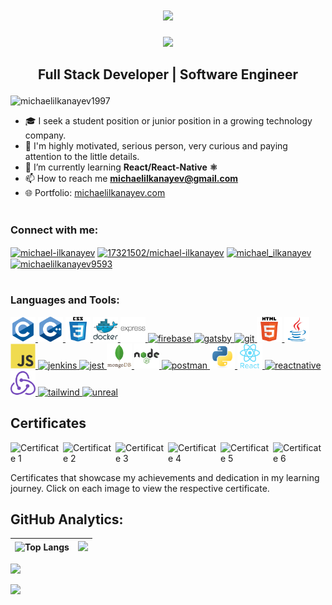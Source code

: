 
<h1 align="center">
 <img src="https://github.com/michaelilkanayev1997/michaelilkanayev1997/assets/93651794/25bfcc6f-7054-4944-b698-f502d929a31b" width="400"/>
</h1>
<div id="header" align="center">
  <img src="https://github.com/michaelilkanayev1997/michaelilkanayev1997/assets/93651794/627cda00-43a1-416a-8fd4-576fd22ef854" width="500"/>

</div>

##     <p align = "center"> Full Stack Developer | Software Engineer </p>
<p align="left"> <img src="https://komarev.com/ghpvc/?username=michaelilkanayev1997&label=Profile%20views&color=0e75b6&style=flat" alt="michaelilkanayev1997" /> </p>

- 🎓 I seek a student position or junior position in a growing technology company.
- 💪 I'm highly motivated, serious person, very curious and paying attention to the little details.
- 🌱 I’m currently learning **React/React-Native** **⚛️** 
- 📫 How to reach me **michaelilkanayev@gmail.com**
- 🌐 Portfolio: [michaelilkanayev.com](https://michaelilkanayev.com)

#
<h3 align="left">Connect with me:</h3>
<p align="left">
<a href="https://linkedin.com/in/michael-ilkanayev" target="blank"><img align="center" src="https://raw.githubusercontent.com/rahuldkjain/github-profile-readme-generator/master/src/images/icons/Social/linked-in-alt.svg" alt="michael-ilkanayev" height="30" width="40" /></a>
<a href="https://stackoverflow.com/users/17321502/michael-ilkanayev" target="blank"><img align="center" src="https://raw.githubusercontent.com/rahuldkjain/github-profile-readme-generator/master/src/images/icons/Social/stack-overflow.svg" alt="17321502/michael-ilkanayev" height="30" width="40" /></a>
<a href="https://instagram.com/michael_ilkanayev" target="blank"><img align="center" src="https://raw.githubusercontent.com/rahuldkjain/github-profile-readme-generator/master/src/images/icons/Social/instagram.svg" alt="michael_ilkanayev" height="30" width="40" /></a>
<a href="https://www.youtube.com/@michaelilkanayev9593" target="blank"><img align="center" src="https://raw.githubusercontent.com/rahuldkjain/github-profile-readme-generator/master/src/images/icons/Social/youtube.svg" alt="michaelilkanayev9593" height="30" width="40" /></a>
</p>

#
<h3 align="left">Languages and Tools:</h3>
<p align="left"> <a href="https://www.cprogramming.com/" target="_blank" rel="noreferrer"> <img src="https://raw.githubusercontent.com/devicons/devicon/master/icons/c/c-original.svg" alt="c" width="40" height="40"/> </a> <a href="https://www.w3schools.com/cpp/" target="_blank" rel="noreferrer"> <img src="https://raw.githubusercontent.com/devicons/devicon/master/icons/cplusplus/cplusplus-original.svg" alt="cplusplus" width="40" height="40"/> </a> <a href="https://www.w3schools.com/css/" target="_blank" rel="noreferrer"> <img src="https://raw.githubusercontent.com/devicons/devicon/master/icons/css3/css3-original-wordmark.svg" alt="css3" width="40" height="40"/> </a> <a href="https://www.docker.com/" target="_blank" rel="noreferrer"> <img src="https://raw.githubusercontent.com/devicons/devicon/master/icons/docker/docker-original-wordmark.svg" alt="docker" width="40" height="40"/> </a> <a href="https://expressjs.com" target="_blank" rel="noreferrer"> <img src="https://raw.githubusercontent.com/devicons/devicon/master/icons/express/express-original-wordmark.svg" alt="express" width="40" height="40"/> </a> <a href="https://firebase.google.com/" target="_blank" rel="noreferrer"> <img src="https://www.vectorlogo.zone/logos/firebase/firebase-icon.svg" alt="firebase" width="40" height="40"/> </a> <a href="https://www.gatsbyjs.com/" target="_blank" rel="noreferrer"> <img src="https://www.vectorlogo.zone/logos/gatsbyjs/gatsbyjs-icon.svg" alt="gatsby" width="40" height="40"/> </a> <a href="https://git-scm.com/" target="_blank" rel="noreferrer"> <img src="https://www.vectorlogo.zone/logos/git-scm/git-scm-icon.svg" alt="git" width="40" height="40"/> </a> <a href="https://www.w3.org/html/" target="_blank" rel="noreferrer"> <img src="https://raw.githubusercontent.com/devicons/devicon/master/icons/html5/html5-original-wordmark.svg" alt="html5" width="40" height="40"/> </a> <a href="https://www.java.com" target="_blank" rel="noreferrer"> <img src="https://raw.githubusercontent.com/devicons/devicon/master/icons/java/java-original.svg" alt="java" width="40" height="40"/> </a> <a href="https://developer.mozilla.org/en-US/docs/Web/JavaScript" target="_blank" rel="noreferrer"> <img src="https://raw.githubusercontent.com/devicons/devicon/master/icons/javascript/javascript-original.svg" alt="javascript" width="40" height="40"/> </a> <a href="https://www.jenkins.io" target="_blank" rel="noreferrer"> <img src="https://www.vectorlogo.zone/logos/jenkins/jenkins-icon.svg" alt="jenkins" width="40" height="40"/> </a> <a href="https://jestjs.io" target="_blank" rel="noreferrer"> <img src="https://www.vectorlogo.zone/logos/jestjsio/jestjsio-icon.svg" alt="jest" width="40" height="40"/> </a> <a href="https://www.mongodb.com/" target="_blank" rel="noreferrer"> <img src="https://raw.githubusercontent.com/devicons/devicon/master/icons/mongodb/mongodb-original-wordmark.svg" alt="mongodb" width="40" height="40"/> </a> <a href="https://nodejs.org" target="_blank" rel="noreferrer"> <img src="https://raw.githubusercontent.com/devicons/devicon/master/icons/nodejs/nodejs-original-wordmark.svg" alt="nodejs" width="40" height="40"/> </a> <a href="https://postman.com" target="_blank" rel="noreferrer"> <img src="https://www.vectorlogo.zone/logos/getpostman/getpostman-icon.svg" alt="postman" width="40" height="40"/> </a> <a href="https://www.python.org" target="_blank" rel="noreferrer"> <img src="https://raw.githubusercontent.com/devicons/devicon/master/icons/python/python-original.svg" alt="python" width="40" height="40"/> </a> <a href="https://reactjs.org/" target="_blank" rel="noreferrer"> <img src="https://raw.githubusercontent.com/devicons/devicon/master/icons/react/react-original-wordmark.svg" alt="react" width="40" height="40"/> </a> <a href="https://reactnative.dev/" target="_blank" rel="noreferrer"> <img src="https://reactnative.dev/img/header_logo.svg" alt="reactnative" width="40" height="40"/> </a> <a href="https://redux.js.org" target="_blank" rel="noreferrer"> <img src="https://raw.githubusercontent.com/devicons/devicon/master/icons/redux/redux-original.svg" alt="redux" width="40" height="40"/> </a> <a href="https://tailwindcss.com/" target="_blank" rel="noreferrer"> <img src="https://www.vectorlogo.zone/logos/tailwindcss/tailwindcss-icon.svg" alt="tailwind" width="40" height="40"/> </a> <a href="https://unrealengine.com/" target="_blank" rel="noreferrer"> <img src="https://raw.githubusercontent.com/kenangundogan/fontisto/036b7eca71aab1bef8e6a0518f7329f13ed62f6b/icons/svg/brand/unreal-engine.svg" alt="unreal" width="40" height="40"/> </a> </p>


## Certificates
<div style="display: flex; justify-content: space-between; align-items: center;">
  <img src="https://udemy-certificate.s3.amazonaws.com/image/UC-45c1f880-d0f4-47d7-ba80-6b72780ea5c6.jpg" width="250px" alt="Certificate 1">
  <img src="https://udemy-certificate.s3.amazonaws.com/image/UC-631fb29d-5cbb-4ca5-a8de-6745b4b57284.jpg?v=1691858982000" width="250px" alt="Certificate 2">
  <img src="https://udemy-certificate.s3.amazonaws.com/image/UC-33ff7171-63d3-4236-8028-33f09aa7a421.jpg?v=1698490560000" width="250px" alt="Certificate 3">
  <img src="https://udemy-certificate.s3.amazonaws.com/image/UC-2ba67ac7-fcbd-49fe-8628-8d54ff0037c1.jpg?v=1691423164000" width="250px" alt="Certificate 4">
  <img src="https://udemy-certificate.s3.amazonaws.com/image/UC-f923fe11-2e24-4a11-bb2f-eb2499e08417.jpg?v=1692396219000" width="250px" alt="Certificate 5">
  <img src="https://udemy-certificate.s3.amazonaws.com/image/UC-0e33df7a-5d2f-4bc7-840d-c9411cf25042.jpg?v=1694096510000" width="250px" alt="Certificate 6">
</div>

Certificates that showcase my achievements and dedication in my learning journey. Click on each image to view the respective certificate.

## GitHub Analytics:

| ![Top Langs](https://github-readme-stats.vercel.app/api/top-langs/?username=michaelilkanayev1997&hide_progress=true&rndm=123) | ![](https://github-readme-streak-stats.herokuapp.com/?user=michaelilkanayev1997&rndm=456) 
| :-: | :-: |

![](http://github-profile-summary-cards.vercel.app/api/cards/profile-details?username=michaelilkanayev1997&theme=default&rndm=789)






 <img src="https://github.com/michaelilkanayev1997/michaelilkanayev1997/assets/93651794/37ba2016-977c-40fb-bb4d-fde83efec0db" width="400"/>
